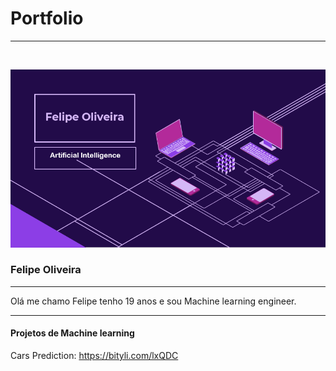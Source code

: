 # Portfolio 
<hr>
<br>

![alt text](https://github.com/Felipe-Oliveira11/Portfolio/blob/master/template.PNG)
### Felipe Oliveira 
<hr>

Olá me chamo Felipe tenho 19 anos e sou Machine learning engineer. 
<hr>

#### Projetos de Machine learning


Cars Prediction: https://bityli.com/lxQDC



